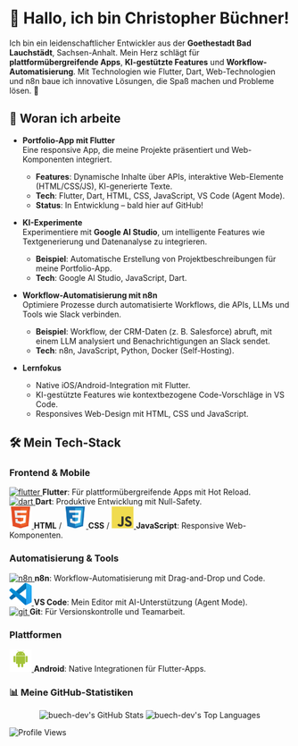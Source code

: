 # 👋 Hallo, ich bin Christopher Büchner!

Ich bin ein leidenschaftlicher Entwickler aus der **Goethestadt Bad Lauchstädt**, Sachsen-Anhalt. Mein Herz schlägt für **plattformübergreifende Apps**, **KI-gestützte Features** und **Workflow-Automatisierung**. Mit Technologien wie Flutter, Dart, Web-Technologien und n8n baue ich innovative Lösungen, die Spaß machen und Probleme lösen. 🚀

## 🌟 Woran ich arbeite

- **Portfolio-App mit Flutter**  
   Eine responsive App, die meine Projekte präsentiert und Web-Komponenten integriert.  
  - **Features**: Dynamische Inhalte über APIs, interaktive Web-Elemente (HTML/CSS/JS), KI-generierte Texte.  
  - **Tech**: Flutter, Dart, HTML, CSS, JavaScript, VS Code (Agent Mode).  
  - **Status**: In Entwicklung – bald hier auf GitHub!  

- **KI-Experimente**  
  Experimentiere mit **Google AI Studio**, um intelligente Features wie Textgenerierung und Datenanalyse zu integrieren.  
  - **Beispiel**: Automatische Erstellung von Projektbeschreibungen für meine Portfolio-App.  
  - **Tech**: Google AI Studio, JavaScript, Dart.  

- **Workflow-Automatisierung mit n8n**  
  Optimiere Prozesse durch automatisierte Workflows, die APIs, LLMs und Tools wie Slack verbinden.  
  - **Beispiel**: Workflow, der CRM-Daten (z. B. Salesforce) abruft, mit einem LLM analysiert und Benachrichtigungen an Slack sendet.  
  - **Tech**: n8n, JavaScript, Python, Docker (Self-Hosting).  

- **Lernfokus**  
  - Native iOS/Android-Integration mit Flutter.  
  - KI-gestützte Features wie kontextbezogene Code-Vorschläge in VS Code.  
  - Responsives Web-Design mit HTML, CSS und JavaScript.  

## 🛠️ Mein Tech-Stack

### Frontend & Mobile
<p align="left">
<a href="https://flutter.dev" target="_blank" rel="noreferrer">
<img src="https://www.vectorlogo.zone/logos/flutterio/flutterio-icon.svg" alt="flutter" width="40" height="40"/>
</a> <strong>Flutter</strong>: Für plattformübergreifende Apps mit Hot Reload.<br>
<a href="https://dart.dev" target="_blank" rel="noreferrer">
<img src="https://www.vectorlogo.zone/logos/dartlang/dartlang-icon.svg" alt="dart" width="40" height="40"/>
</a> <strong>Dart</strong>: Produktive Entwicklung mit Null-Safety.<br>
<a href="https://developer.mozilla.org/en-US/docs/Web/HTML" target="_blank" rel="noreferrer">
<img src="https://raw.githubusercontent.com/devicons/devicon/master/icons/html5/html5-original.svg" alt="html5" width="40" height="40"/>
</a> <strong>HTML</strong> /
<a href="https://developer.mozilla.org/en-US/docs/Web/CSS" target="_blank" rel="noreferrer">
<img src="https://raw.githubusercontent.com/devicons/devicon/master/icons/css3/css3-original.svg" alt="css3" width="40" height="40"/>
</a> <strong>CSS</strong> /
<a href="https://developer.mozilla.org/en-US/docs/Web/JavaScript" target="_blank" rel="noreferrer">
<img src="https://raw.githubusercontent.com/devicons/devicon/master/icons/javascript/javascript-original.svg" alt="javascript" width="40" height="40"/>
</a> <strong>JavaScript</strong>: Responsive Web-Komponenten.
</p>

### Automatisierung & Tools
<p align="left">
<a href="https://n8n.io/" target="_blank" rel="noreferrer">
<img src="https://www.vectorlogo.zone/logos/n8n-io/n8n-io-icon.svg" alt="n8n" width="40" height="40"/>
</a> <strong>n8n</strong>: Workflow-Automatisierung mit Drag-and-Drop und Code.<br>
<a href="https://code.visualstudio.com/" target="_blank" rel="noreferrer">
<img src="https://raw.githubusercontent.com/devicons/devicon/master/icons/vscode/vscode-original.svg" alt="vscode" width="40" height="40"/>
</a> <strong>VS Code</strong>: Mein Editor mit AI-Unterstützung (Agent Mode).<br>
<a href="https://git-scm.com/" target="_blank" rel="noreferrer">
<img src="https://www.vectorlogo.zone/logos/git-scm/git-scm-icon.svg" alt="git" width="40" height="40"/>
</a> <strong>Git</strong>: Für Versionskontrolle und Teamarbeit.
</p>

### Plattformen
<p align="left">
<a href="https://developer.android.com" target="_blank" rel="noreferrer">
<img src="https://raw.githubusercontent.com/devicons/devicon/master/icons/android/android-original-wordmark.svg" alt="android" width="40" height="40"/>
</a> <strong>Android</strong>: Native Integrationen für Flutter-Apps.
</p>



### 📊 Meine GitHub-Statistiken

<p align="center">
  <img src="https://github-readme-stats.vercel.app/api?username=buech-dev&show_icons=true&theme=dracula" alt="buech-dev's GitHub Stats" />
  <img src="https://github-readme-stats.vercel.app/api/top-langs/?username=buech-dev&layout=compact&theme=dracula" alt="buech-dev's Top Languages" />
</p>

![Profile Views](https://komarev.com/ghpvc/?username=buech-dev&color=blue)

